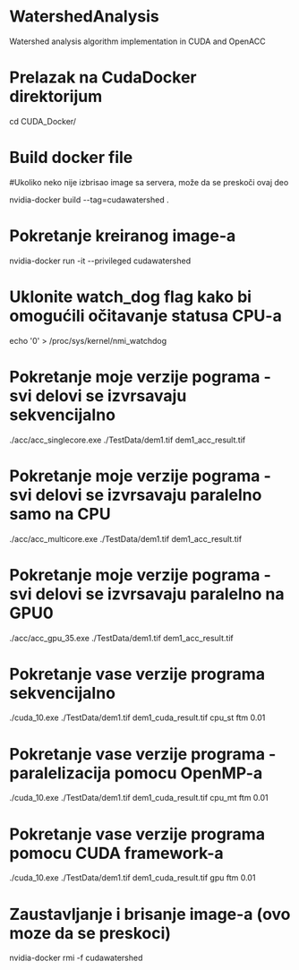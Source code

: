 # WatershedAnalysis
Watershed analysis algorithm implementation in CUDA and OpenACC

# Prelazak na CudaDocker direktorijum

cd CUDA_Docker/


# Build docker file
#Ukoliko neko nije izbrisao image sa servera, može da se preskoči ovaj deo

nvidia-docker build --tag=cudawatershed .



# Pokretanje kreiranog image-a

nvidia-docker run -it --privileged cudawatershed



# Uklonite watch_dog flag kako bi omogućili očitavanje statusa CPU-a

echo '0' > /proc/sys/kernel/nmi_watchdog



# Pokretanje moje verzije pograma - svi delovi se izvrsavaju sekvencijalno

./acc/acc_singlecore.exe ./TestData/dem1.tif dem1_acc_result.tif



# Pokretanje moje verzije pograma - svi delovi se izvrsavaju paralelno samo na CPU

./acc/acc_multicore.exe ./TestData/dem1.tif dem1_acc_result.tif



# Pokretanje moje verzije pograma - svi delovi se izvrsavaju paralelno na GPU0

./acc/acc_gpu_35.exe ./TestData/dem1.tif dem1_acc_result.tif



# Pokretanje vase verzije programa sekvencijalno

./cuda_10.exe ./TestData/dem1.tif dem1_cuda_result.tif cpu_st ftm 0.01



# Pokretanje vase verzije programa - paralelizacija pomocu OpenMP-a

./cuda_10.exe ./TestData/dem1.tif dem1_cuda_result.tif cpu_mt ftm 0.01



# Pokretanje vase verzije programa pomocu CUDA framework-a

./cuda_10.exe ./TestData/dem1.tif dem1_cuda_result.tif gpu ftm 0.01



# Zaustavljanje i brisanje image-a (ovo moze da se preskoci)

nvidia-docker rmi -f cudawatershed

